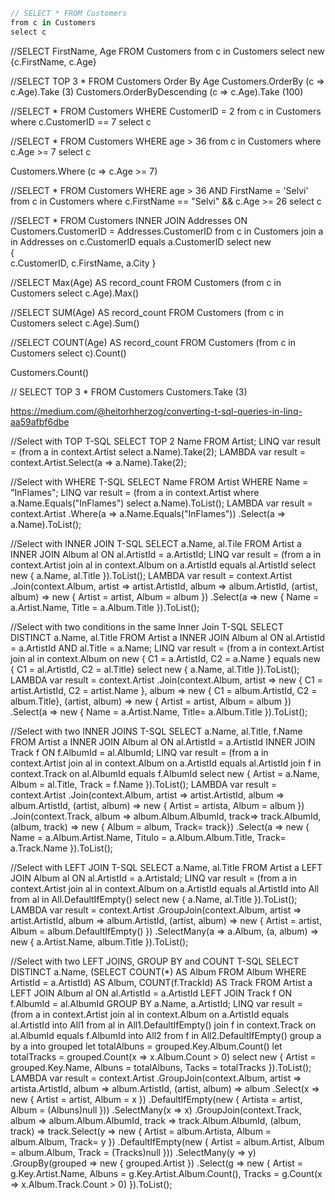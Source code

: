 ```c#
// SELECT * FROM Customers
from c in Customers
select c
```

//SELECT FirstName, Age FROM Customers
from c in Customers
select new {c.FirstName, c.Age}

//SELECT TOP 3 * FROM Customers Order By Age 
Customers.OrderBy (c => c.Age).Take (3)
Customers.OrderByDescending (c => c.Age).Take (100)

//SELECT * FROM Customers WHERE CustomerID = 2
from c in Customers
where c.CustomerID == 7
select c

//SELECT * FROM Customers WHERE age > 36
from c in Customers
where c.Age >= 7
select c

Customers.Where (c => c.Age >= 7)

//SELECT * FROM Customers WHERE age > 36 AND FirstName = 'Selvi'
from c in Customers
where  c.FirstName == "Selvi" && c.Age >= 26
select c


//SELECT * FROM Customers  INNER JOIN Addresses ON Customers.CustomerID = Addresses.CustomerID
from c in Customers join a in Addresses on c.CustomerID equals a.CustomerID 
select new  
{  
    c.CustomerID,  c.FirstName, a.City
}  

//SELECT Max(Age) AS record_count FROM Customers
(from c in Customers
select c.Age).Max()

//SELECT SUM(Age) AS record_count FROM Customers
(from c in Customers
select c.Age).Sum()

//SELECT COUNT(Age) AS record_count FROM Customers
(from c in Customers
select c).Count()

Customers.Count()

// SELECT TOP 3 * FROM Customers
Customers.Take (3)

https://medium.com/@heitorhherzog/converting-t-sql-queries-in-linq-aa59afbf6dbe

//Select with TOP
T-SQL 
SELECT TOP 2 Name FROM Artist;
LINQ
var result = (from a in context.Artist select a.Name).Take(2);
LAMBDA
var result = context.Artist.Select(a => a.Name).Take(2);


//Select with WHERE
T-SQL
SELECT Name  FROM Artist WHERE Name = "InFlames";
LINQ
var result = (from a in context.Artist
                    where a.Name.Equals("InFlames") 
                    select a.Name).ToList();
LAMBDA
var result = context.Artist
                    .Where(a => a.Name.Equals("InFlames"))
                    .Select(a => a.Name).ToList();

//Select with INNER JOIN
T-SQL
SELECT a.Name, al.Tile FROM Artist a 
       		INNER JOIN Album al ON al.ArtistId = a.ArtistId;
LINQ
var result = (from a in context.Artist
            join al in context.Album on a.ArtistId equals al.ArtistId
            select new
            {
                a.Name,
                al.Title
            }).ToList();
LAMBDA
var result = context.Artist
            .Join(context.Album, artist => artist.ArtistId, album => album.ArtistId,
            (artist, album) => new { Artist = artist, Album = album })
            .Select(a => new { 
                Name = a.Artist.Name, 
                Title = a.Album.Title
            }).ToList();

//Select with two conditions in the same Inner Join
T-SQL
SELECT DISTINCT a.Name, al.Title FROM Artist a 
        		INNER JOIN Album al ON al.ArtistId = a.ArtistId AND al.Title = a.Name;
LINQ
var result = (from a in context.Artist
            join al in context.Album on
            new { C1 = a.ArtistId, C2 = a.Name } equals 
            new { C1 = al.ArtistId, C2 = al.Title}
            select new
            {
                a.Name,
                al.Title
            }).ToList();
LAMBDA
var result = context.Artist
        .Join(context.Album, artist => new { C1 = artist.ArtistId, C2 = artist.Name }, 
            album => new { C1 = album.ArtistId, C2 = album.Title},
            (artist, album) => new { Artist = artist, Album = album })
        .Select(a => new { 
            Name = a.Artist.Name, 
            Title= a.Album.Title
        }).ToList();

//Select with two INNER JOINS
T-SQL
SELECT a.Name, al.Title, f.Name FROM Artist a
INNER JOIN Album al ON al.ArtistId = a.ArtistId
INNER JOIN Track f ON f.AlbumId = al.AlbumId;
LINQ
var result = (from a in context.Artist
        join al in context.Album on a.ArtistId equals al.ArtistId
        join f in context.Track on al.AlbumId equals f.AlbumId
        select new
        {
            Artist = a.Name,
            Album = al.Title,
            Track = f.Name
         }).ToList();
LAMBDA
var result = context.Artist
        .Join(context.Album, artist => artist.ArtistId, album => album.ArtistId,
            (artist, album) => new { Artist = artista, Album = album })
        .Join(context.Track, album => album.Album.AlbumId, track=> track.AlbumId,
            (album, track) => new { Album = album, Track= track})
        .Select(a => new { 
            Name = a.Album.Artist.Name, 
            Titulo = a.Album.Album.Title, 
            Track= a.Track.Name 
        }).ToList();

//Select with LEFT JOIN
T-SQL
SELECT a.Name, al.Title FROM Artist a
        	LEFT JOIN Album al ON al.ArtistId = a.ArtistaId;
LINQ
var result = (from a in context.Artist
            join al in context.Album on a.ArtistId equals al.ArtistId 
                into All from al in All.DefaultIfEmpty()
            select new
            {
                a.Name,
                al.Title
            }).ToList();
LAMBDA
var result = context.Artist
            .GroupJoin(context.Album, artist => artist.ArtistId, album => album.ArtistId,
                (artist, album) => new { Artist = artist, Album = album.DefaultIfEmpty() })
            .SelectMany(a => a.Album, (a, album) => new { 
                a.Artist.Name, 
                album.Title
            }).ToList();

//Select with two LEFT JOINS, GROUP BY and COUNT
T-SQL
SELECT DISTINCT a.Name, 
              (SELECT COUNT(*) AS Album FROM Album WHERE ArtistId = a.ArtistId) AS Album, 
            	COUNT(f.TrackId) AS Track
        	FROM Artist a
LEFT JOIN Album al ON al.ArtistId = a.ArtistId
LEFT JOIN Track f ON f.AlbumId = al.AlbumId
GROUP BY a.Name, a.ArtistId;
LINQ
var result = (from a in context.Artist
        join al in context.Album on a.ArtistId equals al.ArtistId 
            into All1 from al in All1.DefaultIfEmpty()
        join f in context.Track on al.AlbumId equals f.AlbumId 
            into All2
        from f in All2.DefaultIfEmpty()
        group a by a into grouped
        let totalAlbuns = grouped.Key.Album.Count()
        let totalTracks = grouped.Count(x => x.Album.Count > 0)
        select new
        {
            Artist = grouped.Key.Name,
            Albuns = totalAlbuns,
            Tacks = totalTracks
        }).ToList();
LAMBDA
var result = context.Artist
            .GroupJoin(context.Album, artist => artista.ArtistId, album => album.ArtistId,
                (artist, album) => album
.Select(x => new
            { 
               Artist = artist, 
               Album = x 
           })
            .DefaultIfEmpty(new { 
                Artista = artist, 
                Album = (Albuns)null 
            }))
            .SelectMany(x => x)
            .GroupJoin(context.Track, 
				album => album.Album.AlbumId, 
				track => track.Album.AlbumId,
               	 (album, track) => track.Select(y => new { 
                                                Artist = album.Artista, 
                                                Album = album.Album, 
                                                Track= y 
                                            })
            .DefaultIfEmpty(new { 
                Artist = album.Artist, 
                Album = album.Album, 
                Track = (Tracks)null 
            }))
            .SelectMany(y => y)
            .GroupBy(grouped => new { grouped.Artist })
            .Select(g => new
            {
                Artist = g.Key.Artist.Name,
                Albuns = g.Key.Artist.Album.Count(),
                Tracks = g.Count(x => x.Album.Track.Count > 0)
            }).ToList();
